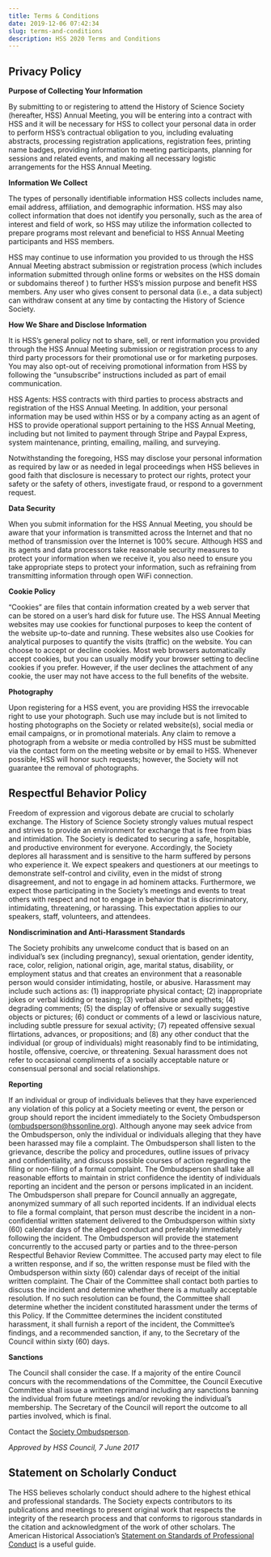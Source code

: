 ```yaml
---
title: Terms & Conditions
date: 2019-12-06 07:42:34
slug: terms-and-conditions
description: HSS 2020 Terms and Conditions
---
```


## Privacy Policy

**Purpose of Collecting Your Information**

By submitting to or registering to attend the History of Science Society (hereafter, HSS) Annual Meeting, you will be entering into a contract with HSS and it will be necessary for HSS to collect your personal data in order to perform HSS’s contractual obligation to you, including evaluating abstracts, processing registration applications, registration fees, printing name badges, providing information to meeting participants, planning for sessions and related events, and making all necessary logistic arrangements for the HSS Annual Meeting.

**Information We Collect**

The types of personally identifiable information HSS collects includes name, email address, affiliation, and demographic information. HSS may also collect information that does not identify you personally, such as the area of interest and field of work, so HSS may utilize the information collected to prepare programs most relevant and beneficial to HSS Annual Meeting participants and HSS members.

HSS may continue to use information you provided to us through the HSS Annual Meeting abstract submission or registration process (which includes information submitted through online forms or websites on the HSS domain or subdomains thereof ) to further HSS’s mission purpose and benefit HSS members. Any user who gives consent to personal data (i.e., a data subject) can withdraw consent at any time by contacting the History of Science Society.

**How We Share and Disclose Information**

It is HSS’s general policy not to share, sell, or rent information you provided through the HSS Annual Meeting submission or registration process to any third party processors for their promotional use or for marketing purposes. You may also opt-out of receiving promotional information from HSS by following the “unsubscribe” instructions included as part of email communication.

HSS Agents: HSS contracts with third parties to process abstracts and registration of the HSS Annual Meeting. In addition, your personal information may be used within HSS or by a company acting as an agent of HSS to provide operational support pertaining to the HSS Annual Meeting, including but not limited to payment through Stripe and Paypal Express, system maintenance, printing, emailing, mailing, and surveying.

Notwithstanding the foregoing, HSS may disclose your personal information as required by law or as needed in legal proceedings when HSS believes in good faith that disclosure is necessary to protect our rights, protect your safety or the safety of others, investigate fraud, or respond to a government request.

**Data Security**

When you submit information for the HSS Annual Meeting, you should be aware that your information is transmitted across the Internet and that no method of transmission over the Internet is 100% secure. Although HSS and its agents and data processors take reasonable security measures to protect your information when we receive it, you also need to ensure you take appropriate steps to protect your information, such as refraining from transmitting information through open WiFi connection.

**Cookie Policy**

“Cookies” are files that contain information created by a web server that can be stored on a user’s hard disk for future use. The HSS Annual Meeting websites may use cookies for functional purposes to keep the content of the website up-to-date and running. These websites also use Cookies for analytical purposes to quantify the visits (traffic) on the website. You can choose to accept or decline cookies. Most web browsers automatically accept cookies, but you can usually modify your browser setting to decline cookies if you prefer. However, if the user declines the attachment of any cookie, the user may not have access to the full benefits of the website.

**Photography**

Upon registering for a HSS event, you are providing HSS the irrevocable right to use your photograph. Such use may include but is not limited to hosting photographs on the Society or related website(s), social media or email campaigns, or in promotional materials. Any claim to remove a photograph from a website or media controlled by HSS must be submitted via the contact form on the meeting website or by email to HSS. Whenever possible, HSS will honor such requests; however, the Society will not guarantee the removal of photographs.

## Respectful Behavior Policy

Freedom of expression and vigorous debate are crucial to scholarly exchange. The History of Science Society strongly values mutual respect and strives to provide an environment for exchange that is free from bias and intimidation. The Society is dedicated to securing a safe, hospitable, and productive environment for everyone. Accordingly, the Society deplores all harassment and is sensitive to the harm suffered by persons who experience it. We expect speakers and questioners at our meetings to demonstrate self-control and civility, even in the midst of strong disagreement, and not to engage in ad hominem attacks. Furthermore, we expect those participating in the Society’s meetings and events to treat others with respect and not to engage in behavior that is discriminatory, intimidating, threatening, or harassing. This expectation applies to our speakers, staff, volunteers, and attendees.

**Nondiscrimination and Anti-Harassment Standards**

The Society prohibits any unwelcome conduct that is based on an individual’s sex (including pregnancy), sexual orientation, gender identity, race, color, religion, national origin, age, marital status, disability, or employment status and that creates an environment that a reasonable person would consider intimidating, hostile, or abusive. Harassment may include such actions as: (1) inappropriate physical contact; (2) inappropriate jokes or verbal kidding or teasing; (3) verbal abuse and epithets; (4) degrading comments; (5) the display of offensive or sexually suggestive objects or pictures; (6) conduct or comments of a lewd or lascivious nature, including subtle pressure for sexual activity; (7) repeated offensive sexual flirtations, advances, or propositions; and (8) any other conduct that the individual (or group of individuals) might reasonably find to be intimidating, hostile, offensive, coercive, or threatening. Sexual harassment does not refer to occasional compliments of a socially acceptable nature or consensual personal and social relationships.

**Reporting**

If an individual or group of individuals believes that they have experienced any violation of this policy at a Society meeting or event, the person or group should report the incident immediately to the Society Ombudsperson ([ombudsperson@hssonline.org](mailto:ombudsperson@hssonline.org)). Although anyone may seek advice from the Ombudsperson, only the individual or individuals alleging that they have been harassed may file a complaint. The Ombudsperson shall listen to the grievance, describe the policy and procedures, outline issues of privacy and confidentiality, and discuss possible courses of action regarding the filing or non-filing of a formal complaint. The Ombudsperson shall take all reasonable efforts to maintain in strict confidence the identity of individuals reporting an incident and the person or persons implicated in an incident. The Ombudsperson shall prepare for Council annually an aggregate, anonymized summary of all such reported incidents. If an individual elects to file a formal complaint, that person must describe the incident in a non-confidential written statement delivered to the Ombudsperson within sixty (60) calendar days of the alleged conduct and preferably immediately following the incident. The Ombudsperson will provide the statement concurrently to the accused party or parties and to the three-person Respectful Behavior Review Committee. The accused party may elect to file a written response, and if so, the written response must be filed with the Ombudsperson within sixty (60) calendar days of receipt of the initial written complaint. The Chair of the Committee shall contact both parties to discuss the incident and determine whether there is a mutually acceptable resolution. If no such resolution can be found, the Committee shall determine whether the incident constituted harassment under the terms of this Policy. If the Committee determines the incident constituted harassment, it shall furnish a report of the incident, the Committee’s findings, and a recommended sanction, if any, to the Secretary of the Council within sixty (60) days.

**Sanctions**

The Council shall consider the case. If a majority of the entire Council concurs with the recommendations of the Committee, the Council Executive Committee shall issue a written reprimand including any sanctions banning the individual from future meetings and/or revoking the individual’s membership. The Secretary of the Council will report the outcome to all parties involved, which is final.

Contact the [Society Ombudsperson](mailto:ombudsperson@hssonline.org).

_Approved by HSS Council, 7 June 2017_

## Statement on Scholarly Conduct

The HSS believes scholarly conduct should adhere to the highest ethical and professional standards. The Society expects contributors to its publications and meetings to present original work that respects the integrity of the research process and that conforms to rigorous standards in the citation and acknowledgment of the work of other scholars. The American Historical Association’s [Statement on Standards of Professional Conduct](https://www.historians.org/jobs-and-professional-development/statements-standards-and-guidelines-of-the-discipline/statement-on-standards-of-professional-conduct) is a useful guide.
